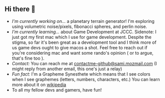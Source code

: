## Hi there 👋
- *I'm currently working on...* a planetary terrain generator! I'm exploring using volumetric noise/pixels, fibonacci spheres, and perlin noise.
- *I’m currently learning...* about Game Development at JCCC. Sidenote: I just got my first mac which I use for game development. Despite the stigma, so far it's been great as a development tool and I think more of us game devs ought to give macos a shot. Feel free to reach out if you're considering mac and want some rando's opinion ( or to argue, that's fine too ).
- *Contact:* You can reach me at contactme-github@sami.mozmail.com (I might reply from another email, this one's just a relay)
- *Fun fact:* I'm a Grapheme Synesthete which means that I see colors when I see graphemes (letters, numbers, characters, etc.) You can learn more about it on [wikipedia](https://en.wikipedia.org/wiki/Grapheme–color_synesthesia)
- To all my fellow devs and gamers, have fun!

<!--
**Samiotto/Samiotto** is a ✨ _special_ ✨ repository because its `README.md` (this file) appears on your GitHub profile.

Here are some ideas to get you started:

- 🔭 I’m currently working on ...
- 🌱 I’m currently learning ...
- 👯 I’m looking to collaborate on ...
- 🤔 I’m looking for help with ...
- 💬 Ask me about ...
- 📫 How to reach me: ...
- 😄 Pronouns: ...
- ⚡ Fun fact: ...
-->
